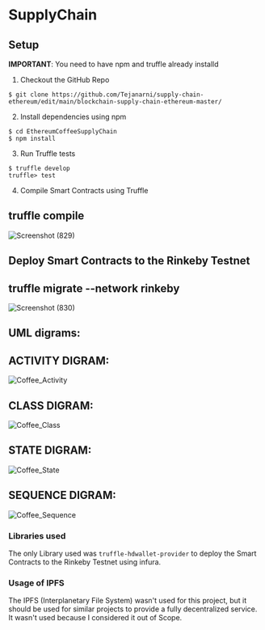 # SupplyChain
## Setup
**IMPORTANT**: You need to have npm and truffle already installd
1. Checkout the GitHub Repo
```
$ git clone https://github.com/Tejanarni/supply-chain-ethereum/edit/main/blockchain-supply-chain-ethereum-master/
```
2. Install dependencies using npm
```
$ cd EthereumCoffeeSupplyChain
$ npm install
```
3. Run Truffle tests
```
$ truffle develop
truffle> test
```

4. Compile Smart Contracts using Truffle
## truffle compile
![Screenshot (829)](https://user-images.githubusercontent.com/52233220/84560426-ab901180-ad61-11ea-99fc-73ae72273d02.png)

## Deploy Smart Contracts to the Rinkeby Testnet

## truffle migrate --network rinkeby
![Screenshot (830)](https://user-images.githubusercontent.com/52233220/84560440-c4002c00-ad61-11ea-84bd-80586917e9bc.png)

## UML digrams:
## ACTIVITY DIGRAM:

![Coffee_Activity](https://user-images.githubusercontent.com/52233220/84560462-07f33100-ad62-11ea-9553-bf185f90e969.png)

## CLASS DIGRAM:
![Coffee_Class](https://user-images.githubusercontent.com/52233220/84560471-248f6900-ad62-11ea-8a57-ac3503083f7a.png)

## STATE DIGRAM:
![Coffee_State](https://user-images.githubusercontent.com/52233220/84560473-33761b80-ad62-11ea-8d11-0c4a762bb297.png)

## SEQUENCE DIGRAM:
![Coffee_Sequence](https://user-images.githubusercontent.com/52233220/84560481-45f05500-ad62-11ea-9d71-b729f5a7c674.png)


### Libraries used
The only Library used was `truffle-hdwallet-provider` to deploy the Smart Contracts to the Rinkeby Testnet using infura.

### Usage of IPFS
The IPFS (Interplanetary File System) wasn't used for this project, but it should be used for similar projects to provide a fully decentralized service. It wasn't used because I considered it out of Scope.



